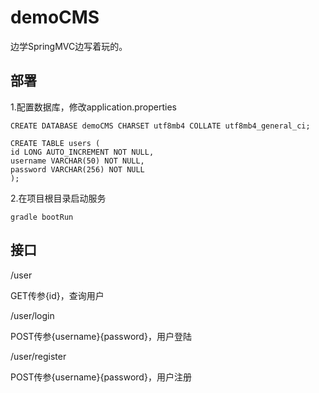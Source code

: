 # demoCMS

边学SpringMVC边写着玩的。

## 部署
1.配置数据库，修改application.properties

    CREATE DATABASE demoCMS CHARSET utf8mb4 COLLATE utf8mb4_general_ci;

    CREATE TABLE users (
    id LONG AUTO_INCREMENT NOT NULL,
    username VARCHAR(50) NOT NULL,
    password VARCHAR(256) NOT NULL
    );

2.在项目根目录启动服务

    gradle bootRun

## 接口

/user

GET传参{id}，查询用户

/user/login

POST传参{username}{password}，用户登陆

/user/register

POST传参{username}{password}，用户注册
